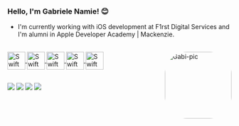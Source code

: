 ### Hello, I'm Gabriele Namie! 😊
<!-- What I'm working with -->
- I'm currently working with iOS development at F1rst Digital Services and I'm alumni in Apple Developer Academy | Mackenzie. 
<div align="center">
  <a href="https://github.com/Gabrielenamie">
<!--   <img height="180em" src="https://github-readme-stats.vercel.app/api?username=Gabrielenamie&show_icons=true&theme=dracula&include_all_commits=true&count_private=true"/>
      <img height="110em" src="https://github-readme-stats.vercel.app/api/top-langs/?username=Gabrielenamie&layout=compact&langs_count=7&theme=dracula"/> -->
</div>
<div style="display: inline_block"><br>
  <img align="center" alt="Swift" height="40" width="40" src="https://cdn.jsdelivr.net/gh/devicons/devicon/icons/swift/swift-original.svg">
  <img align="center" alt="Swift" height="40" width="40" src="https://cdn.jsdelivr.net/gh/devicons/devicon/icons/figma/figma-original.svg">
  <img align="center" alt="Swift" height="40" width="40" src="https://cdn.jsdelivr.net/gh/devicons/devicon/icons/apple/apple-original.svg">
  <img align="center" alt="Swift" height="40" width="40" src="https://cdn.jsdelivr.net/gh/devicons/devicon/icons/github/github-original.svg">
  <img align="center" alt="Swift" height="40" width="40" src="https://cdn.jsdelivr.net/gh/devicons/devicon/icons/xcode/xcode-original.svg">
  <img align="right" alt="Gabi-pic" height="150" style="border-radius:50px;" src="https://media.giphy.com/media/2ZKe0SemzZB5NfbShB/giphy.gif">
  
</div>
                                                                                                                                         
##
   <a href="https://discord.gg/ez6frt9M" target="_blank"><img src="https://img.shields.io/badge/Discord-7289DA?style=for-the-badge&logo=discord&logoColor=white" target="_blank"></a> 
  <a href = "mailto:gabrielenamie123@gmail.com"><img src="https://img.shields.io/badge/-Gmail-%23333?style=for-the-badge&logo=gmail&logoColor=white" target="_blank"></a>
  <a href="https://www.instagram.com/by.namie/?hl=pt-br" target="_blank"><img src="https://img.shields.io/badge/-Instagram-%23E4405F?style=for-the-badge&logo=instagram&logoColor=white" target="_blank"></a>
  <a href="https://www.linkedin.com/in/gabrieletakaki" target="_blank"><img src="https://img.shields.io/badge/-LinkedIn-%230077B5?style=for-the-badge&logo=linkedin&logoColor=white" target="_blank"></a> 
  
</div>

